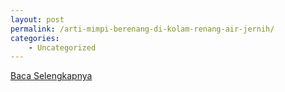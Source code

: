 ```yaml
---
layout: post
permalink: /arti-mimpi-berenang-di-kolam-renang-air-jernih/
categories:
    - Uncategorized
---
```


[Baca Selengkapnya](/08)
